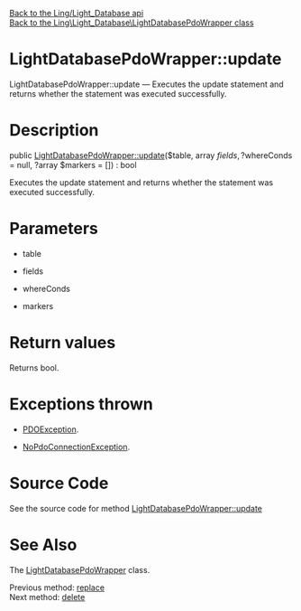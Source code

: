 [Back to the Ling/Light_Database api](https://github.com/lingtalfi/Light_Database/blob/master/doc/api/Ling/Light_Database.md)<br>
[Back to the Ling\Light_Database\LightDatabasePdoWrapper class](https://github.com/lingtalfi/Light_Database/blob/master/doc/api/Ling/Light_Database/LightDatabasePdoWrapper.md)


LightDatabasePdoWrapper::update
================



LightDatabasePdoWrapper::update — Executes the update statement and returns whether the statement was executed successfully.




Description
================


public [LightDatabasePdoWrapper::update](https://github.com/lingtalfi/Light_Database/blob/master/doc/api/Ling/Light_Database/LightDatabasePdoWrapper/update.md)($table, array $fields, ?$whereConds = null, ?array $markers = []) : bool




Executes the update statement and returns whether the statement was executed successfully.




Parameters
================


- table

    

- fields

    

- whereConds

    

- markers

    


Return values
================

Returns bool.


Exceptions thrown
================

- [PDOException](https://www.php.net/manual/en/class.pdoexception.php).&nbsp;

- [NoPdoConnectionException](https://github.com/lingtalfi/SimplePdoWrapper/blob/master/Exception/NoPdoConnectionException.php).&nbsp;







Source Code
===========
See the source code for method [LightDatabasePdoWrapper::update](https://github.com/lingtalfi/Light_Database/blob/master/LightDatabasePdoWrapper.php#L220-L226)


See Also
================

The [LightDatabasePdoWrapper](https://github.com/lingtalfi/Light_Database/blob/master/doc/api/Ling/Light_Database/LightDatabasePdoWrapper.md) class.

Previous method: [replace](https://github.com/lingtalfi/Light_Database/blob/master/doc/api/Ling/Light_Database/LightDatabasePdoWrapper/replace.md)<br>Next method: [delete](https://github.com/lingtalfi/Light_Database/blob/master/doc/api/Ling/Light_Database/LightDatabasePdoWrapper/delete.md)<br>

